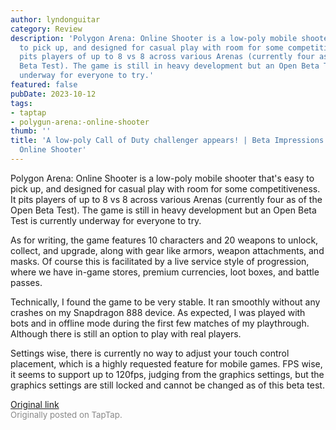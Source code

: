 ```yaml
---
author: lyndonguitar
category: Review
description: 'Polygon Arena: Online Shooter is a low-poly mobile shooter that''s easy
  to pick up, and designed for casual play with room for some competitiveness. It
  pits players of up to 8 vs 8 across various Arenas (currently four as of the Open
  Beta Test). The game is still in heavy development but an Open Beta Test is currently
  underway for everyone to try.'
featured: false
pubDate: 2023-10-12
tags:
- taptap
- polygun-arena:-online-shooter
thumb: ''
title: 'A low-poly Call of Duty challenger appears! | Beta Impressions - Polygon Arena:
  Online Shooter'
---
```


Polygon Arena: Online Shooter is a low-poly mobile shooter that's easy to pick up, and designed for casual play with room for some competitiveness. It pits players of up to 8 vs 8 across various Arenas (currently four as of the Open Beta Test). The game is still in heavy development but an Open Beta Test is currently underway for everyone to try.

As for writing, the game features 10 characters and 20 weapons to unlock, collect, and upgrade, along with gear like armors, weapon attachments, and masks. Of course this is facilitated by a live service style of progression, where we have in-game stores, premium currencies, loot boxes, and battle passes.

Technically, I found the game to be very stable. It ran smoothly without any crashes on my Snapdragon 888 device. As expected, I was played with bots and in offline mode during the first few matches of my playthrough. Although there is still an option to play with real players.

Settings wise, there is currently no way to adjust your touch control placement, which is a highly requested feature for mobile games. FPS wise, it seems to support up to 120fps, judging from the graphics settings, but the graphics settings are still locked and cannot be changed as of this beta test.

[Original link](https://www.taptap.io/post/6424627)<br><span style="font-size: 0.95em; color: #888;">Originally posted on TapTap.</span>